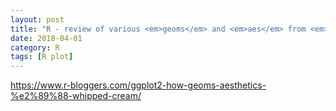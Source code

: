```yaml
---
layout: post
title: "R - review of various <em>geoms</em> and <em>aes</em> from <em>ggplot2</em>"
date: 2018-04-01
category: R
tags: [R plot]
---
```



https://www.r-bloggers.com/ggplot2-how-geoms-aesthetics-%e2%89%88-whipped-cream/
